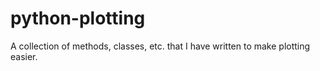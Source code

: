 # python-plotting
A collection of methods, classes, etc. that I have written to make plotting easier.
